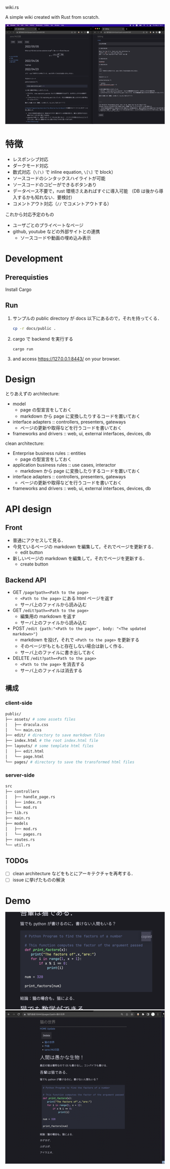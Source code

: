 wiki.rs

A simple wiki created with Rust from scratch.

![Demo](./docs/demo-diary.png)

# 特徴

- レスポンシブ対応
- ダークモード対応
- 数式対応（`\(\)` で inline equation, `\[\]` で block）
- ソースコードのシンタックスハイライトが可能
- ソースコードのコピーができるボタンあり
- データベース不要で，rust 環境さえあればすぐに導入可能
  （DB は後から導入するかも知れない．要検討）
- コメントアウト対応（`//` でコメントアウトする）

これから対応予定のもの

- ユーザごとのプライベートなページ
- github, youtube などの外部サイトとの連携
  - ソースコードや動画の埋め込み表示

# Development

## Prerequisties

Install Cargo

## Run

1. サンプルの public directory が docs 以下にあるので，それを持ってくる．

   ```sh
   cp -r docs/public .
   ```

2. cargo で backend を実行する

   ```sh
   cargo run
   ```

3. and access <https://127.0.0.1:8443/> on your browser.

# Design

とりあえずの architecture:

- model
  - page の型宣言をしておく
  - markdown から page に変換したりするコードを置いておく
- interface adapters :: controllers, presenters, gateways
  - ページの更新や取得などを行うコードを書いておく
- frameworks and drivers :: web, ui, external interfaces, devices, db

clean architecture:

- Enterprise business rules :: entities
  - page の型宣言をしておく
- application business rules :: use cases, interactor
  - markdown から page に変換したりするコードを置いておく
- interface adapters :: controllers, presenters, gateways
  - ページの更新や取得などを行うコードを書いておく
- frameworks and drivers :: web, ui, external interfaces, devices, db

# API design

## Front

- 普通にアクセスして見る．
- 今見ているページの markdown を編集して，それでページを更新する．
  - edit button
- 新しいページの markdown を編集して，それでページを更新する．
  - create button

## Backend API

- GET `/page?path=<Path to the page>`
  - `<Path to the page>` にある html ページを返す
  - サーバ上のファイルから読み込む
- GET `/edit?path=<Path to the page>`
  - 編集用の markdown を返す
  - サーバ上のファイルから読み込む
- POST `/edit {path:"<Path to the page>", body: "<The updated markdown>"}`
  - markdown を投げ，それで `<Path to the page>` を更新する
  - そのページがもともと存在しない場合は新しく作る．
  - サーバ上のファイルに書き出しておく
- DELETE `/edit?path=<Path to the page>`
  - `<Path to the page>` を消去する
  - サーバ上のファイルは消去する

## 構成

### client-side

```sh
public/
├── assets/ # some assets files
│   ├── dracula.css
│   └── main.css
├── edit/ # directory to save markdown files
├── index.html # the root index.html file
├── layouts/ # some template html files
│   ├── edit.html
│   └── page.html
└── pages/ # directory to save the transformed html files
```

### server-side

```sh
src
├── controllers
│   ├── handle_page.rs
│   ├── index.rs
│   └── mod.rs
├── lib.rs
├── main.rs
├── models
│   ├── mod.rs
│   └── pages.rs
├── routes.rs
└── util.rs
```

## TODOs

- [ ] clean architecture などをもとにアーキテクチャを再考する．
- [ ] issue に挙げたものの解決

# Demo

![Demo](./docs/code-copy-button-demo.png)
![Demo](./docs/wiki-rs-demo.png)
